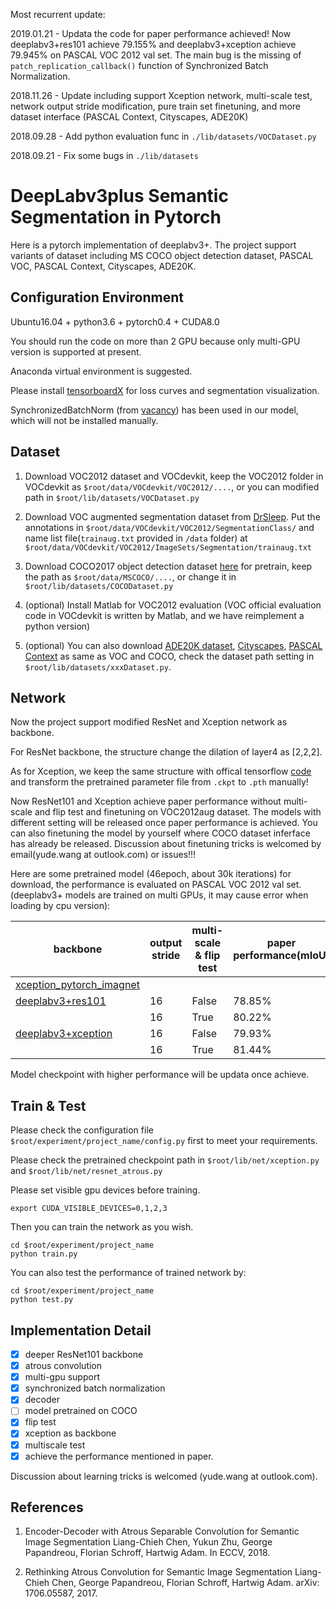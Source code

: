 Most recurrent update:

2019.01.21 - Updata the code for paper performance achieved! Now deeplabv3+res101 achieve 79.155% and deeplabv3+xception achieve 79.945% on PASCAL VOC 2012 val set. The main bug is the missing of `patch_replication_callback()` function of Synchronized Batch Normalization.

2018.11.26 - Update including support Xception network, multi-scale test, network output stride modification, pure train set finetuning, and more dataset interface (PASCAL Context, Cityscapes, ADE20K)  

2018.09.28 - Add python evaluation func in `./lib/datasets/VOCDataset.py`

2018.09.21 - Fix some bugs in `./lib/datasets`

# DeepLabv3plus Semantic Segmentation in Pytorch

Here is a pytorch implementation of deeplabv3+. The project support variants of dataset including MS COCO object detection dataset, PASCAL VOC, PASCAL Context, Cityscapes, ADE20K. 


## Configuration Environment

Ubuntu16.04 + python3.6 + pytorch0.4 + CUDA8.0

You should run the code on more than 2 GPU because only multi-GPU version is supported at present.

Anaconda virtual environment is suggested.

Please install [tensorboardX](https://github.com/lanpa/tensorboardX) for loss curves and segmentation visualization. 

SynchronizedBatchNorm (from [vacancy](https://github.com/vacancy/Synchronized-BatchNorm-PyTorch)) has been used in our model, which will not be installed manually.

## Dataset
1. Download VOC2012 dataset and VOCdevkit, keep the VOC2012 folder in VOCdevkit as `$root/data/VOCdevkit/VOC2012/....`, or you can modified path in `$root/lib/datasets/VOCDataset.py`

2. Download VOC augmented segmentation dataset from [DrSleep](https://www.dropbox.com/s/oeu149j8qtbs1x0/SegmentationClassAug.zip?dl=0). Put the annotations in `$root/data/VOCdevkit/VOC2012/SegmentationClass/` and name list file(`trainaug.txt` provided in `/data` folder) at `$root/data/VOCdevkit/VOC2012/ImageSets/Segmentation/trainaug.txt`

3. Download COCO2017 object detection dataset [here](http://cocodataset.org/#download) for pretrain, keep the path as `$root/data/MSCOCO/....`, or change it in `$root/lib/datasets/COCODataset.py`

4. (optional) Install Matlab for VOC2012 evaluation (VOC official evaluation code in VOCdevkit is written by Matlab, and we have reimplement a python version)

5. (optional) You can also download [ADE20K dataset](http://sceneparsing.csail.mit.edu/), [Cityscapes](https://www.cityscapes-dataset.com), [PASCAL Context](https://cs.stanford.edu/~roozbeh/pascal-context/) as same as VOC and COCO, check the dataset path setting in `$root/lib/datasets/xxxDataset.py`.

## Network

Now the project support modified ResNet and Xception network as backbone. 

For ResNet backbone, the structure change the dilation of layer4 as [2,2,2].

As for Xception, we keep the same structure with offical tensorflow [code](https://github.com/tensorflow/models/tree/master/research/deeplab) and transform the pretrained parameter file from `.ckpt` to `.pth` manually!

Now ResNet101 and Xception achieve paper performance without multi-scale and flip test and finetuning on VOC2012aug dataset. The models with different setting will be released once paper performance is achieved. You can also finetuning the model by yourself where COCO dataset inferface has already be released. Discussion about finetuning tricks is welcomed by email(yude.wang at outlook.com) or issues!!!

Here are some pretrained model (46epoch, about 30k iterations) for download, the performance is evaluated on PASCAL VOC 2012 val set. (deeplabv3+ models are trained on multi GPUs, it may cause error when loading by cpu version):

| backbone | output stride | multi-scale & flip test | paper performance(mIoU) | our performance(mIoU) |
|----------|---------------|-------------------------|-------------------------|-----------------------|
| [xception_pytorch_imagnet](https://drive.google.com/open?id=1_j_mE07tiV24xXOJw4XDze0-a0NAhNVi) | | | |
| [deeplabv3+res101](https://drive.google.com/open?id=1jSfvNDa60Kq5_KhoUuTKEQX-QbW4RCzn) | 16 | False | 78.85% | 79.155% |
|                   | 16 | True | 80.22% | 79.916% |
| [deeplabv3+xception](https://drive.google.com/open?id=11lgslZ4ayeYZTUQ99Ccu5hpgAWzfLPqj) | 16 | False | 79.93% | 79.945% |
|                   | 16 | True | 81.44% | 81.087% |


Model checkpoint with higher performance will be updata once achieve. 

## Train & Test

Please check the configuration file `$root/experiment/project_name/config.py` first to meet your requirements.

Please check the pretrained checkpoint path in `$root/lib/net/xception.py` and `$root/lib/net/resnet_atrous.py`

Please set visible gpu devices before training.

```
export CUDA_VISIBLE_DEVICES=0,1,2,3
``` 

Then you can train the network as you wish.

```
cd $root/experiment/project_name
python train.py
```

You can also test the performance of trained network by:

```
cd $root/experiment/project_name
python test.py
```

## Implementation Detail
- [x] deeper ResNet101 backbone
- [x] atrous convolution
- [x] multi-gpu support
- [x] synchronized batch normalization
- [x] decoder
- [ ] model pretrained on COCO
- [x] flip test
- [x] xception as backbone
- [x] multiscale test
- [x] achieve the performance mentioned in paper.

Discussion about learning tricks is welcomed (yude.wang at outlook.com).

## References

1. Encoder-Decoder with Atrous Separable Convolution for Semantic Image Segmentation
Liang-Chieh Chen, Yukun Zhu, George Papandreou, Florian Schroff, Hartwig Adam. In ECCV, 2018.

2. Rethinking Atrous Convolution for Semantic Image Segmentation
Liang-Chieh Chen, George Papandreou, Florian Schroff, Hartwig Adam. arXiv: 1706.05587, 2017.

